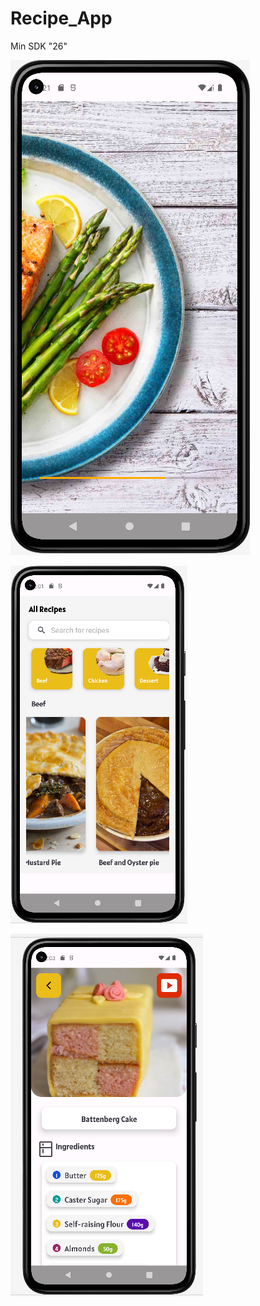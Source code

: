 # Recipe_App
Min SDK "26"



![0](https://github.com/Eshdel/Recipe_App/blob/main/Screenshot_3.png)

![0](https://github.com/Eshdel/Recipe_App/blob/main/Screenshot_2.png)

![0](https://github.com/Eshdel/Recipe_App/blob/main/Screenshot_1.png)

